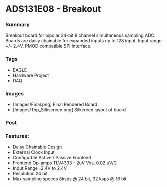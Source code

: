 # ADS131E08 - Breakout

### Summary
Breakout board for bipolar 24-bit 8 channel simultaneous sampling ADC. 
Boards are daisy chainable for expanded inputs up to 128 input. Input range +/- 2.4V. PMOD compatible SPI Interface.

### Tags
 - EAGLE
 - Hardware Project
 - DAQ

### Images
 - [Images/Final.png] Final Rendered Board
 - [Images/Top_Silkscreen.png] Silkcreen layout of board

### Post 

### Features:
 - Daisy Chainable Design
 - External Clock Input
 - Configurble Active / Passive Frontend
 - Frontend Op-amps TLV4333 - 2uV Vos, 0.02 uV/C
 - Input Range -2.4V to 2.4V
 - Resolution 24 bit
 - Max sampling speeds 8ksps @ 24 bit, 32 ksps @ 16 bit